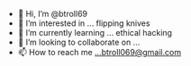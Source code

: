 - 👋 Hi, I’m @btroll69
- 👀 I’m interested in ... flipping knives
- 🌱 I’m currently learning ... ethical hacking
- 💞️ I’m looking to collaborate on ...
- 📫 How to reach me ...btroll069@gmail.com

<!---
btroll69/btroll69 is a ✨ special ✨ repository because its `README.md` (this file) appears on your GitHub profile.
You can click the Preview link to take a look at your changes.
--->
